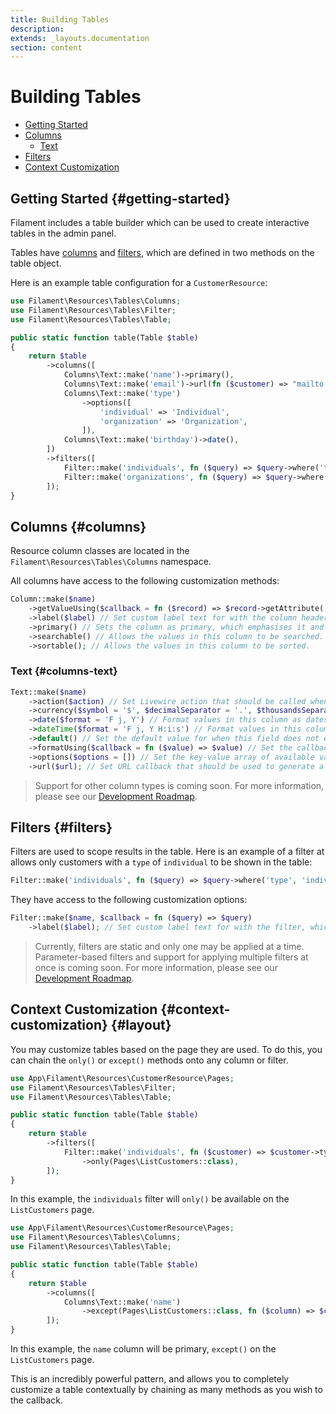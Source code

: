 ```yaml
---
title: Building Tables
description:
extends: _layouts.documentation
section: content
---
```


# Building Tables

- [Getting Started](#getting-started)
- [Columns](#columns)
  - [Text](#fields-text)
- [Filters](#filters)
- [Context Customization](#context-customization)

## Getting Started {#getting-started}

Filament includes a table builder which can be used to create interactive tables in the admin panel.

Tables have [columns](#columns) and [filters](#filters), which are defined in two methods on the table object.

Here is an example table configuration for a `CustomerResource`:
```php
use Filament\Resources\Tables\Columns;
use Filament\Resources\Tables\Filter;
use Filament\Resources\Tables\Table;

public static function table(Table $table)
{
    return $table
        ->columns([
            Columns\Text::make('name')->primary(),
            Columns\Text::make('email')->url(fn ($customer) => "mailto:{$customer->email}"),
            Columns\Text::make('type')
                ->options([
                    'individual' => 'Individual',
                    'organization' => 'Organization',
                ]),
            Columns\Text::make('birthday')->date(),
        ])
        ->filters([
            Filter::make('individuals', fn ($query) => $query->where('type', 'individual')),
            Filter::make('organizations', fn ($query) => $query->where('type', 'organization')),
        ]);
}
```

## Columns {#columns}

Resource column classes are located in the `Filament\Resources\Tables\Columns` namespace.

All columns have access to the following customization methods:

```php
Column::make($name)
    ->getValueUsing($callback = fn ($record) => $record->getAttribute('{column name}')) // Set the callback used to retrieve the value of the column from a given record.
    ->label($label) // Set custom label text for with the column header, which is otherwise automatically generated based on its name. It supports localization strings.
    ->primary() // Sets the column as primary, which emphasises it and links to access a record.
    ->searchable() // Allows the values in this column to be searched.
    ->sortable(); // Allows the values in this column to be sorted.
```

### Text {#columns-text}

```php
Text::make($name)
    ->action($action) // Set Livewire action that should be called when this column is clicked. The current record key will be passed in as a parameter.
    ->currency($symbol = '$', $decimalSeparator = '.', $thousandsSeparator = ',') // Format values in this column as if they were currency.
    ->date($format = 'F j, Y') // Format values in this column as dates, using PHP date formatting tokens.
    ->dateTime($format = 'F j, Y H:i:s') // Format values in this column as date-times, using PHP date formatting tokens.
    ->default() // Set the default value for when this field does not exist.
    ->formatUsing($callback = fn ($value) => $value) // Set the callback used to format the value of the column.
    ->options($options = []) // Set the key-value array of available values that this column could hold.
    ->url($url); // Set URL callback that should be used to generate a URL to send the user to when this column is clicked.
```

> Support for other column types is coming soon. For more information, please see our [Development Roadmap](/docs/roadmap).

## Filters {#filters}

Filters are used to scope results in the table. Here is an example of a filter at allows only customers with a `type` of `individual` to be shown in the table:

```php
Filter::make('individuals', fn ($query) => $query->where('type', 'individual')),
```

They have access to the following customization options:

```php
Filter::make($name, $callback = fn ($query) => $query)
    ->label($label); // Set custom label text for with the filter, which is otherwise automatically generated based on its name. It supports localization strings.
```

> Currently, filters are static and only one may be applied at a time. Parameter-based filters and support for applying multiple filters at once is coming soon. For more information, please see our [Development Roadmap](/docs/roadmap).

## Context Customization {#context-customization} {#layout}

You may customize tables based on the page they are used. To do this, you can chain the `only()` or `except()` methods onto any column or filter.
```php
use App\Filament\Resources\CustomerResource\Pages;
use Filament\Resources\Tables\Filter;
use Filament\Resources\Tables\Table;

public static function table(Table $table)
{
    return $table
        ->filters([
            Filter::make('individuals', fn ($customer) => $customer->type === 'individual')
                ->only(Pages\ListCustomers::class),
        ]);
}
```
In this example, the `individuals` filter will `only()` be available on the `ListCustomers` page.

```php
use App\Filament\Resources\CustomerResource\Pages;
use Filament\Resources\Tables\Columns;
use Filament\Resources\Tables\Table;

public static function table(Table $table)
{
    return $table
        ->columns([
            Columns\Text::make('name')
                ->except(Pages\ListCustomers::class, fn ($column) => $column->primary()),
        ]);
}
```
In this example, the `name` column will be primary, `except()` on the `ListCustomers` page.

This is an incredibly powerful pattern, and allows you to completely customize a table contextually by chaining as many methods as you wish to the callback.